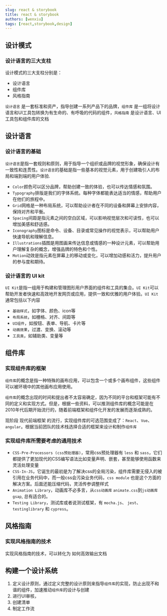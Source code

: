 ```yaml
---
slug: react & storybook
title: react & storybook
authors: [wenxiu]
tags: [react,storybook,design]
---
```


## 设计模式
### 设计语言的三大支柱
设计模式的三大支柱分别是：
- 设计语言
- 组件库
- 风格指南

`设计语言` 是一套标准和资产，指导创建一系列产品下的品牌，`组件库` 是一组将设计语言和UI工具包转换为有生命的、有呼吸的代码的组件，`风格指南` 是设计语言、UI工具包和组件库的文档

## 设计语言
### 设计语言的基础

`设计语言`是指一套规则和原则，用于指导一个组织或品牌的视觉形象，确保设计有一致性和连贯性。`设计语言`的基础是指一些基本的视觉元素，用于创建吸引人的布局和端到端的用户体验.

- `Color`颜色可以区分品牌，帮助创建一致的体验，也可以传达情感和氛围。
- `Typography`排版是我们的字体系统。每种字体都能表达适当的情感，帮助用户在他们的旅程中。
- `Grid`网格是一种布局系统，可以帮助设计者在不同的设备和屏幕上安排内容，保持对齐和平衡。
- `Spacing`间距是指元素之间的空白区域，可以影响视觉层次和可读性，也可以增加美感和舒适感。
- `Iconography`图标是命令、设备、目录或常见操作的视觉表示，可以帮助用户快速导航和理解信息。
- `Illustrations`插图是用图画来传达信息或情感的一种设计元素，可以帮助用户理解复杂的概念，增强品牌的特色和个性。
- `Motion`动效是指元素在屏幕上的移动或变化，可以增加动感和活力，提升用户的参与度和期待。

### 设计语言的 UI kit
`UI Kit`是指一组用于构建和管理图形用户界面的组件和工具的集合。`UI Kit`可以帮助开发者快速和高效地开发网页或应用，提供一致和优雅的用户体验。`UI Kit`通常包括以下内容

- `基础样式`，如字体、颜色、icon等
- `布局系统`，如栅格、对齐、间距等
- `UI组件`，如按钮、表单、导航、卡片等
- `动画效果`，过渡、变换、滚动等
- `工具类`，如辅助类、变量等

## 组件库
### 实现组件库的框架
`组件库`的概念是指一种特殊的画布应用，可以包含一个或多个画布组件，这些组件可以被环境中的其他画布应用使用。

`组件库`的概念出现的时间和提出者不太容易确定，因为不同的平台和框架可能有不同的定义和实现方式。但是，根据一些资料，可以推测组件库的概念可能是在2010年代后期开始流行的，随着前端框架和组件化开发的发展而逐渐成熟的。

现阶段 现代前端框架 的流行，实现组件库的可选范围变成了：`React`、`Vue`、`angular`。根据当前团队的技术栈选择合适的框架来设计和制作`组件库`

### 实现组件库所需要考虑的通用技术
- `CSS-Pre-Processors (css预处理器)`，常用css预处理器有 `less` 和 `sass`，它们都提供了更加现代的CSS编写语法比如变量声明、嵌套，甚至能够使用函数来灵活处理变量
- `CSS-In-JS`，它诞生的最初是为了解决css的全局污染，组件库需要无侵入的被引用在业务代码中，而一般css会污染业务代码，`css module` 也是这个方面的解决方案。后面还能压缩代码，灵活传参调整样式
- `Animation Library`，动画库不必多言，从`css动画库` `animate.css`到`js动画库` `gsap`, 总有适合的。
- `Testing Library`，测试库或者说测试框架，有 `mocha.js`、 `jest`、`testinglibrary` 和 `cypress`。

## 风格指南
### 实现风格指南的技术
实现风格指南的技术，可以转化为 如何高效输出文档


## 构建一个设计系统
1. 定义设计原则，通过定义完整的设计原则来指导`组件库`的实现，防止出现不和谐的组件，加速推动`组件库`的设计与创建
2. 进行UI审核，
3. 创建清单
4. 制定工作流